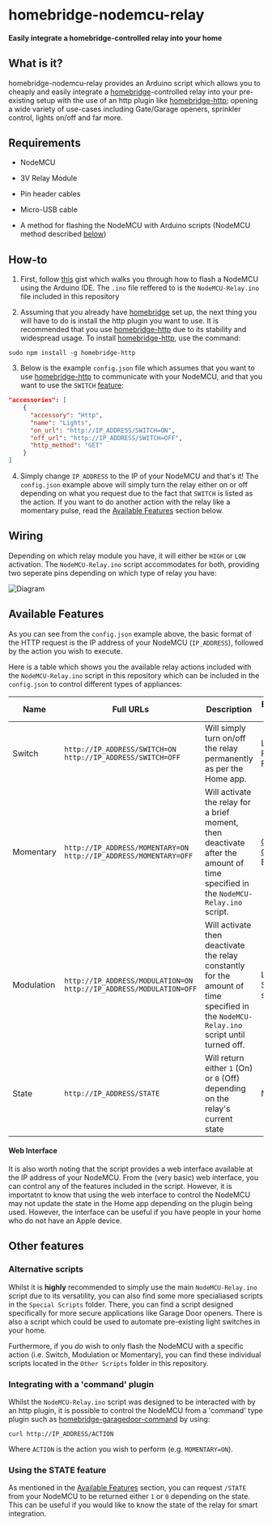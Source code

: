 # homebridge-nodemcu-relay
#### Easily integrate a homebridge-controlled relay into your home

## What is it?

homebridge-nodemcu-relay provides an Arduino script which allows you to cheaply and easily integrate a [homebridge](https://github.com/nfarina/homebridge)-controlled relay into your pre-existing setup with the use of an http plugin like [homebridge-http](https://github.com/rudders/homebridge-http); opening a wide variety of use-cases including Gate/Garage openers, sprinkler control, lights on/off and far more.

## Requirements

* NodeMCU

* 3V Relay Module

* Pin header cables

* Micro-USB cable

* A method for flashing the NodeMCU with Arduino scripts (NodeMCU method described [below](#how-to))

## How-to

1. First, follow [this](https://gist.github.com/Tommrodrigues/8d9d3b886936ccea9c21f495755640dd) gist which walks you through how to flash a NodeMCU using the Arduino IDE. The `.ino` file reffered to is the `NodeMCU-Relay.ino` file included in this repository

2. Assuming that you already have [homebridge](https://github.com/nfarina/homebridge#installation) set up, the next thing you will have to do is install the http plugin you want to use. It is recommended that you use [homebridge-http](https://github.com/rudders/homebridge-http) due to its stability and widespread usage. To install [homebridge-http](https://github.com/rudders/homebridge-http), use the command:
```
sudo npm install -g homebridge-http
```

3. Below is the example `config.json` file which assumes that you want to use [homebridge-http](https://github.com/rudders/homebridge-http) to communicate with your NodeMCU, and that you want to use the `SWITCH` [feature](#available-features):

```json
"accessories": [
    {
      "accessory": "Http",
      "name": "Lights",
      "on_url": "http://IP_ADDRESS/SWITCH=ON",
      "off_url": "http://IP_ADDRESS/SWITCH=OFF",
      "http_method": "GET"
    }
]
```

4. Simply change `IP_ADDRESS` to the IP of your NodeMCU and that's it! The `config.json` example above will simply turn the relay either on or off depending on what you request due to the fact that `SWITCH` is listed as the action. If you want to do another action with the relay like a momentary pulse, read the [Available Features](#available-features) section below.

## Wiring

Depending on which relay module you have, it will either be `HIGH` or `LOW` activation. The `NodeMCU-Relay.ino` script accommodates for both, providing two seperate pins depending on which type of relay you have:

![Diagram](https://image.ibb.co/hEDhFL/Wiring-Relay-Diagram.jpg)


## Available Features

As you can see from the `config.json` example above, the basic format of the HTTP request is the IP address of your NodeMCU (`IP_ADDRESS`), followed by the action you wish to execute. 

Here is a table which shows you the available relay actions included with the `NodeMCU-Relay.ino` script in this repository which can be included in the `config.json` to control different types of appliances:

| Name | Full URLs | Description | Example Uses |
| --- | --- | --- | --- |
| Switch | `http://IP_ADDRESS/SWITCH=ON` `http://IP_ADDRESS/SWITCH=OFF` | Will simply turn on/off the relay permanently as per the Home app. | Lights, Faucets, Fans |
| Momentary | `http://IP_ADDRESS/MOMENTARY=ON` `http://IP_ADDRESS/MOMENTARY=OFF` | Will activate the relay for a brief moment, then deactivate after the amount of time specified in the `NodeMCU-Relay.ino` script. | [Garages, Gates](#alternative-scripts), Buzzers |
| Modulation | `http://IP_ADDRESS/MODULATION=ON` `http://IP_ADDRESS/MODULATION=OFF` | Will activate then deactivate the relay constantly for the amount of time specified in the `NodeMCU-Relay.ino` script until turned off. | Lights, Sprinkler systems |
| State | `http://IP_ADDRESS/STATE` | Will return either `1` (On) or `0` (Off) depending on the relay's current state | N/A |

#### Web Interface

It is also worth noting that the script provides a web interface available at the IP address of your NodeMCU. From the (very basic) web interface, you can control any of the features included in the script. However, it is importatnt to know that using the web interface to control the NodeMCU may not update the state in the Home app depending on the plugin being used. However, the interface can be useful if you have people in your home who do not have an Apple device.


## Other features

### Alternative scripts

Whilst it is **highly** recommended to simply use the main `NodeMCU-Relay.ino` script due to its versatility, you can also find some more specialiased scripts in the `Special Scripts` folder. There, you can find a script designed specifically for more secure applications like Garage Door openers. There is also a script which could be used to automate pre-existing light switches in your home.

Furthermore, if you _do_ wish to only flash the NodeMCU with a specific action (i.e. Switch, Modulation or Momentary), you can find these individual scripts located in the `Other Scripts` folder in this repository. 

### Integrating with a 'command' plugin

Whilst the `NodeMCU-Relay.ino` script was designed to be interacted with by an http plugin, it is possible to control the NodeMCU from a 'command' type plugin such as [homebridge-garagedoor-command](https://github.com/apexad/homebridge-garagedoor-command) by using:
```
curl http://IP_ADDRESS/ACTION
```
Where `ACTION` is the action you wish to perform (e.g. `MOMENTARY=ON`).

### Using the STATE feature

As mentioned in the [Available Features](#available-features) section, you can request `/STATE` from your NodeMCU to be returned either `1` or `0` depending on the state. This can be useful if you would like to know the state of the relay for smart integration.
